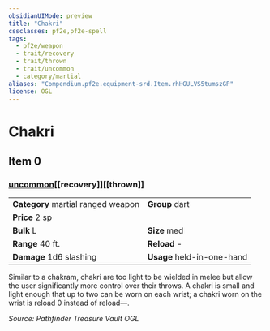 ```yaml
---
obsidianUIMode: preview
title: "Chakri"
cssclasses: pf2e,pf2e-spell
tags:
  - pf2e/weapon
  - trait/recovery
  - trait/thrown
  - trait/uncommon
  - category/martial
aliases: "Compendium.pf2e.equipment-srd.Item.rhHGULVS5tumszGP"
license: OGL
---
```

# Chakri
## Item 0
### [uncommon](uncommon.md "Uncommon Rarity Trait")[[recovery]][[thrown]]

|  |  |
| -- | -- |
| **Category** martial ranged weapon | **Group** dart |
| **Price** 2 sp |  |
| **Bulk** L | **Size** med |
|**Range** 40 ft.| **Reload** -|
| **Damage** 1d6 slashing  | **Usage** held-in-one-hand |



Similar to a chakram, chakri are too light to be wielded in melee but allow the user significantly more control over their throws. A chakri is small and light enough that up to two can be worn on each wrist; a chakri worn on the wrist is reload 0 instead of reload—.

*Source: Pathfinder Treasure Vault*
*OGL*